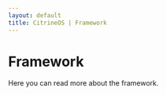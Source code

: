 ```yaml
---
layout: default
title: CitrineOS | Framework
---
```

# Framework

Here you can read more about the framework.
